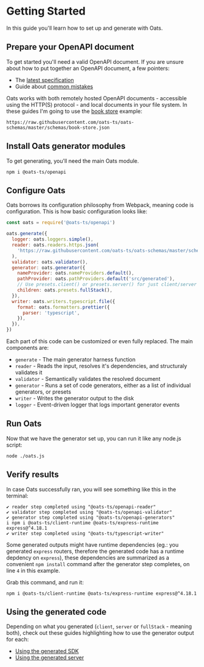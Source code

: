 # Getting Started

In this guide you'll learn how to set up and generate with Oats.

## Prepare your OpenAPI document

To get started you'll need a valid OpenAPI document. If you are unsure about how to put together an OpenAPI document, a few pointers:

- The [latest specification](https://spec.openapis.org/oas/latest.html)
- Guide about [common mistakes](OpenAPI_CommonMistakes)

Oats works with both remotely hosted OpenAPI documents - accessible using the HTTP(S) protocol - and local documents in your file system. In these guides I'm going to use the [book store](https://github.com/oats-ts/oats-schemas/blob/master/schemas/book-store.json) example:

```text
https://raw.githubusercontent.com/oats-ts/oats-schemas/master/schemas/book-store.json
```

## Install Oats generator modules

To get generating, you'll need the main Oats module.

```text
npm i @oats-ts/openapi
```

## Configure Oats

Oats borrows its configuration philosophy from Webpack, meaning code is configuration. This is how basic configuration looks like:

```js
const oats = require('@oats-ts/openapi')

oats.generate({
  logger: oats.loggers.simple(),
  reader: oats.readers.https.json(
    'https://raw.githubusercontent.com/oats-ts/oats-schemas/master/schemas/book-store.json',
  ),
  validator: oats.validator(),
  generator: oats.generator({
    nameProvider: oats.nameProviders.default(),
    pathProvider: oats.pathProviders.default('src/generated'),
    // Use presets.client() or presets.server() for just client/server side code
    children: oats.presets.fullStack(),
  }),
  writer: oats.writers.typescript.file({
    format: oats.formatters.prettier({
      parser: 'typescript',
    }),
  }),
})
```

Each part of this code can be customized or even fully replaced. The main components are:

- `generate` - The main generator harness function
- `reader` - Reads the input, resolves it's dependencies, and structuraly validates it
- `validator` - Semantically validates the resolved document
- `generator` - Runs a set of code generators, either as a list of individual generators, or presets
- `writer` - Writes the generator output to the disk
- `logger` - Event-driven logger that logs important generator events

## Run Oats

Now that we have the generator set up, you can run it like any node.js script:

```text
node ./oats.js
```

## Verify results

In case Oats successfully ran, you will see something like this in the terminal:

```text
✔ reader step completed using "@oats-ts/openapi-reader"
✔ validator step completed using "@oats-ts/openapi-validator"
✔ generator step completed using "@oats-ts/openapi-generators"
i npm i @oats-ts/client-runtime @oats-ts/express-runtime express@^4.18.1
✔ writer step completed using "@oats-ts/typescript-writer"
```

Some generated outputs might have runtime dependencies (eg.: you generated `express` routers, therefore the generated code has a runtime depdency on `express`), these dependencies are summarized as a convenient `npm install` command after the generator step completes, on line `4` in this example.

Grab this command, and run it:

```text
npm i @oats-ts/client-runtime @oats-ts/express-runtime express@^4.18.1
```

## Using the generated code

Depending on what you generated (`client`, `server` or `fullStack` - meaning both), check out these guides highlighting how to use the generator output for each:

- [Using the generated SDK](OpenAPI_GeneratedSdk)
- [Using the generated server](OpenAPI_GeneratedServer)

